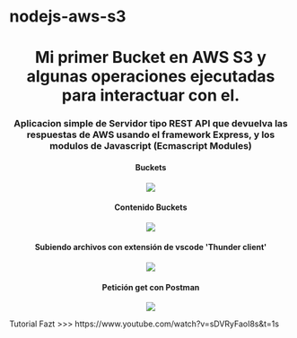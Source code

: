 # nodejs-aws-s3

<h1 align="center"> Mi primer Bucket en AWS S3 y algunas operaciones ejecutadas para interactuar con el.</h1>
<h3 align="center">
Aplicacion simple de Servidor tipo REST API que devuelva las respuestas de AWS usando el framework Express, y los modulos de Javascript (Ecmascript Modules)
</h3>


<h4 align="center">
Buckets
</h4>
   <p align="center">
   <img src="https://user-images.githubusercontent.com/87190518/191312671-cd079be9-c6df-4b8a-ad3f-e698b340e358.jpg">
   </p>

<h4 align="center">
Contenido Buckets
</h4>
   <p align="center">
   <img src="https://user-images.githubusercontent.com/87190518/191313240-118e2568-1cc5-4f2c-be08-e8b709bbe0ad.jpg">
   </p>
   
<h4 align="center">
Subiendo archivos con extensión de vscode 'Thunder client'
</h4>
   <p align="center">
   <img src="https://user-images.githubusercontent.com/87190518/191313306-35ea5a17-d1ae-49c7-a2d6-0db450f2be97.jpg">
   </p>
   
<h4 align="center">
Petición get con Postman
</h4>
   <p align="center">
   <img src="https://user-images.githubusercontent.com/87190518/191313497-14166ba7-b262-4d89-a48d-b030a9bb8225.jpg">
   </p>
   
   <p> Tutorial Fazt >>> https://www.youtube.com/watch?v=sDVRyFaoI8s&t=1s </p>
